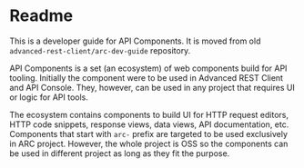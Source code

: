 # Readme

This is a developer guide for API Components. It is moved from old `advanced-rest-client/arc-dev-guide` repository.

API Components is a set \(an ecosystem\) of web components build for API tooling. Initially the component were to be used in Advanced REST Client and API Console. They, however, can be used in any project that requires UI or logic for API tools.

The ecosystem contains components to build UI for HTTP request editors, HTTP code snippets, response views, data views, API documentation, etc. Components that start with `arc-` prefix are targeted to be used exclusively in ARC project. However, the whole project is OSS so the components can be used in different project as long as they fit the purpose.

